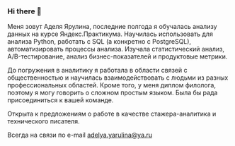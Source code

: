 ### Hi there 👋

Меня зовут Аделя Ярулина, последние полгода я обучалась анализу данных на курсе Яндекс.Практикума. Научилась использовать для анализа Python, работать с SQL (а конкретно с PostgreSQL), автоматизировать процессы анализа. Изучала статистический анализ, A/B-тестирование, анализ бизнес-показателей и продуктовые метрики.

До погружения в аналитику я работала в области связей с общественностью и научилась взаимодействовать с людьми из разных профессиональных областей. Кроме того, у меня диплом филолога, поэтому я могу говорить о сложном простым языком. Была бы рада присоединиться к вашей команде.

Открыта к предложениям о работе в качестве стажера-аналитика и технического писателя. 

Всегда на связи по e-mail adelya.yarulina@ya.ru
<!--
**Ya-adelya/Ya-adelya** is a ✨ _special_ ✨ repository because its `README.md` (this file) appears on your GitHub profile.


